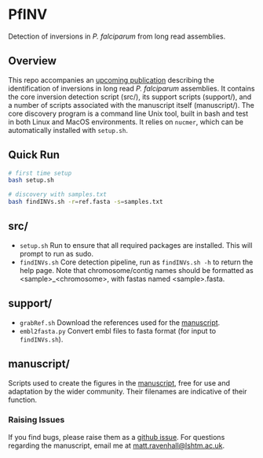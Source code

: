 # PfINV
Detection of inversions in _P. falciparum_ from long read assemblies.

## Overview
This repo accompanies an [upcoming publication](MANUSCRIPT_LINK) describing the identification of inversions in long read _P. falciparum_ assemblies. It contains the core inversion detection script (src/), its support scripts (support/), and a number of scripts associated with the manuscript itself (manuscript/). The core discovery program is a command line Unix tool, built in bash and test in both Linux and MacOS environments. It relies on `nucmer`, which can be automatically installed with `setup.sh`.

## Quick Run
```bash
# first time setup
bash setup.sh

# discovery with samples.txt
bash findINVs.sh -r=ref.fasta -s=samples.txt
```

## src/
- `setup.sh` Run to ensure that all required packages are installed. This will prompt to run as sudo.
- `findINVs.sh` Core detection pipeline, run as `findINVs.sh -h` to return the help page. Note that chromosome/contig names should be formatted as &lt;sample>_&lt;chromosome>, with fastas named &lt;sample>.fasta.

## support/
- `grabRef.sh` Download the references used for the [manuscript](MANUSCRIPT_LINK).
- `embl2fasta.py` Convert embl files to fasta format (for input to `findINVs.sh`).

## manuscript/
Scripts used to create the figures in the [manuscript](MANUSCRIPT_LINK), free for use and adaptation by the wider community. Their filenames are indicative of their function.

### Raising Issues
If you find bugs, please raise them as a [github issue](https://github.com/mattravenhall/PfINV/issues). For questions regarding the manuscript, email me at matt.ravenhall@lshtm.ac.uk.

